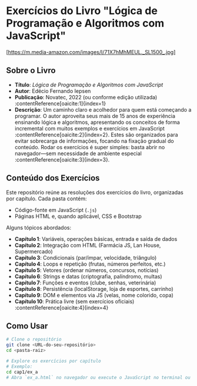 # Exercícios do Livro "Lógica de Programação e Algoritmos com JavaScript"

[https://m.media-amazon.com/images/I/71X7hMhMEUL._SL1500_.jpg] <!-- Substitua "link-da-imagem" pelo caminho ou URL real da capa -->

## Sobre o Livro
* **Título**: _Lógica de Programação e Algoritmos com JavaScript_  
* **Autor**: Edécio Fernando Iepsen  
* **Publicação**: Novatec, 2022 (ou conforme edição utilizada) :contentReference[oaicite:1]{index=1}  
* **Descrição**: Um caminho claro e acolhedor para quem está começando a programar. O autor aproveita seus mais de 15 anos de experiência ensinando lógica e algoritmos, apresentando os conceitos de forma incremental com muitos exemplos e exercícios em JavaScript :contentReference[oaicite:2]{index=2}. Estes são organizados para evitar sobrecarga de informações, focando na fixação gradual do conteúdo. Rodar os exercícios é super simples: basta abrir no navegador—sem necessidade de ambiente especial :contentReference[oaicite:3]{index=3}.

## Conteúdo dos Exercícios
Este repositório reúne as resoluções dos exercícios do livro, organizadas por capítulo. Cada pasta contém:
- Código-fonte em JavaScript (`.js`)
- Páginas HTML e, quando aplicável, CSS e Bootstrap

Alguns tópicos abordados:
- **Capítulo 1**: Variáveis, operações básicas, entrada e saída de dados
- **Capítulo 2**: Integração com HTML (Farmácia JS, Lan House, Supermercado)
- **Capítulo 3**: Condicionais (par/ímpar, velocidade, triângulo)
- **Capítulo 4**: Loops e repetição (frutas, números perfeitos, etc.)
- **Capítulo 5**: Vetores (ordenar números, concursos, notícias)
- **Capítulo 6**: Strings e datas (criptografia, palíndromo, multas)
- **Capítulo 7**: Funções e eventos (clube, senhas, veterinária)
- **Capítulo 8**: Persistência (localStorage, loja de esportes, carrinho)
- **Capítulo 9**: DOM e elementos via JS (velas, nome colorido, copa)
- **Capítulo 10**: Prática livre (sem exercícios oficiais) :contentReference[oaicite:4]{index=4}

## Como Usar
```bash
# Clone o repositório
git clone <URL-do-seu-repositório>
cd <pasta-raiz>

# Explore os exercícios por capítulo
# Exemplo:
cd cap1/ex_a
# Abra `ex_a.html` no navegador ou execute o JavaScript no terminal ou browser.
